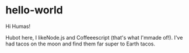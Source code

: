 # hello-world

Hi Humas!

Hubot here, I likeNode.js and Coffeeescript (that's what I'mmade of!).
I've had tacos on the moon and find them far super to Earth tacos.
